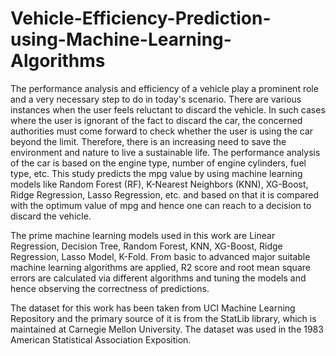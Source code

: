 # Vehicle-Efficiency-Prediction-using-Machine-Learning-Algorithms
The performance analysis and efficiency of a 
vehicle play a prominent role and a very necessary step to do in 
today's scenario. There are various instances when the user 
feels reluctant to discard the vehicle. In such cases where the 
user is ignorant of the fact to discard the car, the concerned 
authorities must come forward to check whether the user is 
using the car beyond the limit. Therefore, there is an 
increasing need to save the environment and nature to live a 
sustainable life. The performance analysis of the car is based 
on the engine type, number of engine cylinders, fuel type, etc.
This study predicts the mpg value by using machine learning 
models like Random Forest (RF), K-Nearest Neighbors (KNN), 
XG-Boost, Ridge Regression, Lasso Regression, etc. and based 
on that it is compared with the optimum value of mpg and 
hence one can reach to a decision to discard the vehicle.

The prime machine learning models used in this work are 
Linear Regression, Decision Tree, Random Forest, KNN, 
XG-Boost, Ridge Regression, Lasso Model, K-Fold. From 
basic to advanced major suitable machine learning 
algorithms are applied, R2 score and root mean square errors 
are calculated via different algorithms and tuning the models 
and hence observing the correctness of predictions.

The dataset for this work has been taken from UCI 
Machine Learning Repository and the primary source of it is 
from the StatLib library, which is maintained at Carnegie 
Mellon University. The dataset was used in the 1983 
American Statistical Association Exposition. 
